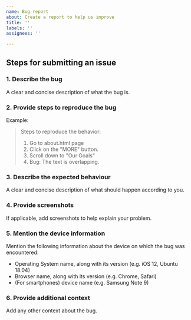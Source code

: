 ```yaml
---
name: Bug report
about: Create a report to help us improve
title: ''
labels: ''
assignees: ''

---
```


## Steps for submitting an issue

### 1. Describe the bug

A clear and concise description of what the bug is.

### 2. Provide steps to reproduce the bug

Example:

> Steps to reproduce the behavior:
> 1. Go to about.html page
> 2. Click on the "MORE" button.
> 3. Scroll down to "Our Goals"
> 4. Bug: The text is overlapping.

### 3. Describe the expected behaviour

A clear and concise description of what should happen according to you.

### 4. Provide screenshots

If applicable, add screenshots to help explain your problem.

### 5. Mention the device information

Mention the following information about the device on which the bug was encountered:

- Operating System name, along with its version (e.g. iOS 12, Ubuntu 18.04)
- Browser name, along with its version (e.g. Chrome, Safari)
- (For smartphones) device name (e.g. Samsung Note 9)

### 6. Provide additional context

Add any other context about the bug.

